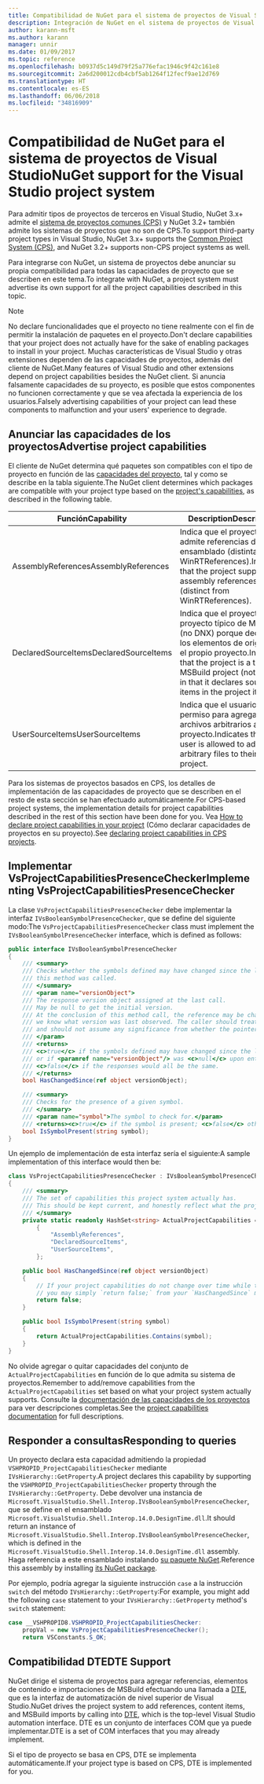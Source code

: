 ```yaml
---
title: Compatibilidad de NuGet para el sistema de proyectos de Visual Studio
description: Integración de NuGet en el sistema de proyectos de Visual Studio para tipos de proyectos de terceros.
author: karann-msft
ms.author: karann
manager: unnir
ms.date: 01/09/2017
ms.topic: reference
ms.openlocfilehash: b0937d5c149d79f25a776efac1946c9f42c161e8
ms.sourcegitcommit: 2a6d200012cdb4cbf5ab1264f12fecf9ae12d769
ms.translationtype: HT
ms.contentlocale: es-ES
ms.lasthandoff: 06/06/2018
ms.locfileid: "34816909"
---
```

# <a name="nuget-support-for-the-visual-studio-project-system"></a><span data-ttu-id="c860f-103">Compatibilidad de NuGet para el sistema de proyectos de Visual Studio</span><span class="sxs-lookup"><span data-stu-id="c860f-103">NuGet support for the Visual Studio project system</span></span>

<span data-ttu-id="c860f-104">Para admitir tipos de proyectos de terceros en Visual Studio, NuGet 3.x+ admite el [sistema de proyectos comunes (CPS)](https://github.com/Microsoft/VSProjectSystem/blob/master/doc/overview/intro.md) y NuGet 3.2+ también admite los sistemas de proyectos que no son de CPS.</span><span class="sxs-lookup"><span data-stu-id="c860f-104">To support third-party project types in Visual Studio, NuGet 3.x+ supports the [Common Project System (CPS)](https://github.com/Microsoft/VSProjectSystem/blob/master/doc/overview/intro.md), and NuGet 3.2+ supports non-CPS project systems as well.</span></span>

<span data-ttu-id="c860f-105">Para integrarse con NuGet, un sistema de proyectos debe anunciar su propia compatibilidad para todas las capacidades de proyecto que se describen en este tema.</span><span class="sxs-lookup"><span data-stu-id="c860f-105">To integrate with NuGet, a project system must advertise its own support for all the project capabilities described in this topic.</span></span>

> [!Note]
> <span data-ttu-id="c860f-106">No declare funcionalidades que el proyecto no tiene realmente con el fin de permitir la instalación de paquetes en el proyecto.</span><span class="sxs-lookup"><span data-stu-id="c860f-106">Don't declare capabilities that your project does not actually have for the sake of enabling packages to install in your project.</span></span> <span data-ttu-id="c860f-107">Muchas características de Visual Studio y otras extensiones dependen de las capacidades de proyectos, además del cliente de NuGet.</span><span class="sxs-lookup"><span data-stu-id="c860f-107">Many features of Visual Studio and other extensions depend on project capabilities besides the NuGet client.</span></span> <span data-ttu-id="c860f-108">Si anuncia falsamente capacidades de su proyecto, es posible que estos componentes no funcionen correctamente y que se vea afectada la experiencia de los usuarios.</span><span class="sxs-lookup"><span data-stu-id="c860f-108">Falsely advertising capabilities of your project can lead these components to malfunction and your users' experience to degrade.</span></span>

## <a name="advertise-project-capabilities"></a><span data-ttu-id="c860f-109">Anunciar las capacidades de los proyectos</span><span class="sxs-lookup"><span data-stu-id="c860f-109">Advertise project capabilities</span></span>

<span data-ttu-id="c860f-110">El cliente de NuGet determina qué paquetes son compatibles con el tipo de proyecto en función de las [capacidades del proyecto](https://github.com/Microsoft/VSProjectSystem/blob/master/doc/overview/about_project_capabilities.md), tal y como se describe en la tabla siguiente.</span><span class="sxs-lookup"><span data-stu-id="c860f-110">The NuGet client determines which packages are compatible with your project type based on the [project's capabilities](https://github.com/Microsoft/VSProjectSystem/blob/master/doc/overview/about_project_capabilities.md), as described in the following table.</span></span>

| <span data-ttu-id="c860f-111">Función</span><span class="sxs-lookup"><span data-stu-id="c860f-111">Capability</span></span> | <span data-ttu-id="c860f-112">Description</span><span class="sxs-lookup"><span data-stu-id="c860f-112">Description</span></span> |
| --- | --- |
| <span data-ttu-id="c860f-113">AssemblyReferences</span><span class="sxs-lookup"><span data-stu-id="c860f-113">AssemblyReferences</span></span> | <span data-ttu-id="c860f-114">Indica que el proyecto admite referencias de ensamblado (distintas de WinRTReferences).</span><span class="sxs-lookup"><span data-stu-id="c860f-114">Indicates that the project supports assembly references (distinct from WinRTReferences).</span></span> |
| <span data-ttu-id="c860f-115">DeclaredSourceItems</span><span class="sxs-lookup"><span data-stu-id="c860f-115">DeclaredSourceItems</span></span> | <span data-ttu-id="c860f-116">Indica que el proyecto es un proyecto típico de MSBuild (no DNX) porque declara los elementos de origen en el propio proyecto.</span><span class="sxs-lookup"><span data-stu-id="c860f-116">Indicates that the project is a typical MSBuild project (not DNX) in that it declares source items in the project itself.</span></span> |
| <span data-ttu-id="c860f-117">UserSourceItems</span><span class="sxs-lookup"><span data-stu-id="c860f-117">UserSourceItems</span></span>|<span data-ttu-id="c860f-118">Indica que el usuario tiene permiso para agregar archivos arbitrarios a su proyecto.</span><span class="sxs-lookup"><span data-stu-id="c860f-118">Indicates that the user is allowed to add arbitrary files to their project.</span></span> |

<span data-ttu-id="c860f-119">Para los sistemas de proyectos basados en CPS, los detalles de implementación de las capacidades de proyecto que se describen en el resto de esta sección se han efectuado automáticamente.</span><span class="sxs-lookup"><span data-stu-id="c860f-119">For CPS-based project systems, the implementation details for project capabilities described in the rest of this section have been done for you.</span></span> <span data-ttu-id="c860f-120">Vea [How to declare project capabilities in your project](https://github.com/Microsoft/VSProjectSystem/blob/master/doc/overview/about_project_capabilities.md#how-to-declare-project-capabilities-in-your-project) (Cómo declarar capacidades de proyectos en su proyecto).</span><span class="sxs-lookup"><span data-stu-id="c860f-120">See [declaring project capabilities in CPS projects](https://github.com/Microsoft/VSProjectSystem/blob/master/doc/overview/about_project_capabilities.md#how-to-declare-project-capabilities-in-your-project).</span></span>

## <a name="implementing-vsprojectcapabilitiespresencechecker"></a><span data-ttu-id="c860f-121">Implementar VsProjectCapabilitiesPresenceChecker</span><span class="sxs-lookup"><span data-stu-id="c860f-121">Implementing VsProjectCapabilitiesPresenceChecker</span></span>

<span data-ttu-id="c860f-122">La clase `VsProjectCapabilitiesPresenceChecker` debe implementar la interfaz `IVsBooleanSymbolPresenceChecker`, que se define del siguiente modo:</span><span class="sxs-lookup"><span data-stu-id="c860f-122">The `VsProjectCapabilitiesPresenceChecker` class must implement the `IVsBooleanSymbolPresenceChecker` interface, which is defined as follows:</span></span>

```cs
public interface IVsBooleanSymbolPresenceChecker
{
    /// <summary>
    /// Checks whether the symbols defined may have changed since the last time
    /// this method was called.
    /// </summary>
    /// <param name="versionObject">
    /// The response version object assigned at the last call.
    /// May be null to get the initial version.
    /// At the conclusion of this method call, the reference may be changed so that on a subsequent call
    /// we know what version was last observed. The caller should treat this value as an opaque object,
    /// and should not assume any significance from whether the pointer changed or not.
    /// </param>
    /// <returns>
    /// <c>true</c> if the symbols defined may have changed since the last call to this method
    /// or if <paramref name="versionObject"/> was <c>null</c> upon entering this method.
    /// <c>false</c> if the responses would all be the same.
    /// </returns>
    bool HasChangedSince(ref object versionObject);

    /// <summary>
    /// Checks for the presence of a given symbol.
    /// </summary>
    /// <param name="symbol">The symbol to check for.</param>
    /// <returns><c>true</c> if the symbol is present; <c>false</c> otherwise.</returns>
    bool IsSymbolPresent(string symbol);
}
```

<span data-ttu-id="c860f-123">Un ejemplo de implementación de esta interfaz sería el siguiente:</span><span class="sxs-lookup"><span data-stu-id="c860f-123">A sample implementation of this interface would then be:</span></span>

```cs
class VsProjectCapabilitiesPresenceChecker : IVsBooleanSymbolPresenceChecker
{
    /// <summary>
    /// The set of capabilities this project system actually has.
    /// This should be kept current, and honestly reflect what the project can do.
    /// </summary>
    private static readonly HashSet<string> ActualProjectCapabilities = new HashSet<string>(StringComparer.OrdinalIgnoreCase)
        {
            "AssemblyReferences",
            "DeclaredSourceItems",
            "UserSourceItems",
        };

    public bool HasChangedSince(ref object versionObject)
    {
        // If your project capabilities do not change over time while the project is open,
        // you may simply `return false;` from your `HasChangedSince` method.
        return false;
    }

    public bool IsSymbolPresent(string symbol)
    {
        return ActualProjectCapabilities.Contains(symbol);
    }
}
```

<span data-ttu-id="c860f-124">No olvide agregar o quitar capacidades del conjunto de `ActualProjectCapabilities` en función de lo que admita su sistema de proyectos.</span><span class="sxs-lookup"><span data-stu-id="c860f-124">Remember to add/remove capabilities from the `ActualProjectCapabilities` set based on what your project system actually supports.</span></span> <span data-ttu-id="c860f-125">Consulte la [documentación de las capacidades de los proyectos](https://github.com/Microsoft/VSProjectSystem/blob/master/doc/overview/project_capabilities.md) para ver descripciones completas.</span><span class="sxs-lookup"><span data-stu-id="c860f-125">See the [project capabilities documentation](https://github.com/Microsoft/VSProjectSystem/blob/master/doc/overview/project_capabilities.md) for full descriptions.</span></span>

## <a name="responding-to-queries"></a><span data-ttu-id="c860f-126">Responder a consultas</span><span class="sxs-lookup"><span data-stu-id="c860f-126">Responding to queries</span></span>

<span data-ttu-id="c860f-127">Un proyecto declara esta capacidad admitiendo la propiedad `VSHPROPID_ProjectCapabilitiesChecker` mediante `IVsHierarchy::GetProperty`.</span><span class="sxs-lookup"><span data-stu-id="c860f-127">A project declares this capability by supporting the  `VSHPROPID_ProjectCapabilitiesChecker` property through the `IVsHierarchy::GetProperty`.</span></span> <span data-ttu-id="c860f-128">Debe devolver una instancia de `Microsoft.VisualStudio.Shell.Interop.IVsBooleanSymbolPresenceChecker`, que se define en el ensamblado `Microsoft.VisualStudio.Shell.Interop.14.0.DesignTime.dll`.</span><span class="sxs-lookup"><span data-stu-id="c860f-128">It should return an instance of `Microsoft.VisualStudio.Shell.Interop.IVsBooleanSymbolPresenceChecker`, which is defined in the `Microsoft.VisualStudio.Shell.Interop.14.0.DesignTime.dll` assembly.</span></span> <span data-ttu-id="c860f-129">Haga referencia a este ensamblado instalando [su paquete NuGet](https://www.nuget.org/packages/Microsoft.VisualStudio.Shell.Interop.14.0.DesignTime).</span><span class="sxs-lookup"><span data-stu-id="c860f-129">Reference this assembly by installing [its NuGet package](https://www.nuget.org/packages/Microsoft.VisualStudio.Shell.Interop.14.0.DesignTime).</span></span>

<span data-ttu-id="c860f-130">Por ejemplo, podría agregar la siguiente instrucción `case` a la instrucción `switch` del método `IVsHierarchy::GetProperty`:</span><span class="sxs-lookup"><span data-stu-id="c860f-130">For example, you might add the following `case` statement to your `IVsHierarchy::GetProperty` method's `switch` statement:</span></span>

```cs
case __VSHPROPID8.VSHPROPID_ProjectCapabilitiesChecker:
    propVal = new VsProjectCapabilitiesPresenceChecker();
    return VSConstants.S_OK;
```

## <a name="dte-support"></a><span data-ttu-id="c860f-131">Compatibilidad DTE</span><span class="sxs-lookup"><span data-stu-id="c860f-131">DTE Support</span></span>

<span data-ttu-id="c860f-132">NuGet dirige el sistema de proyectos para agregar referencias, elementos de contenido e importaciones de MSBuild efectuando una llamada a [DTE](/dotnet/api/envdte.dte?view=visualstudiosdk-2017), que es la interfaz de automatización de nivel superior de Visual Studio.</span><span class="sxs-lookup"><span data-stu-id="c860f-132">NuGet drives the project system to add references, content items, and MSBuild imports by calling into [DTE](/dotnet/api/envdte.dte?view=visualstudiosdk-2017), which is the top-level Visual Studio automation interface.</span></span> <span data-ttu-id="c860f-133">DTE es un conjunto de interfaces COM que ya puede implementar.</span><span class="sxs-lookup"><span data-stu-id="c860f-133">DTE is a set of COM interfaces that you may already implement.</span></span>

<span data-ttu-id="c860f-134">Si el tipo de proyecto se basa en CPS, DTE se implementa automáticamente.</span><span class="sxs-lookup"><span data-stu-id="c860f-134">If your project type is based on CPS, DTE is implemented for you.</span></span>
